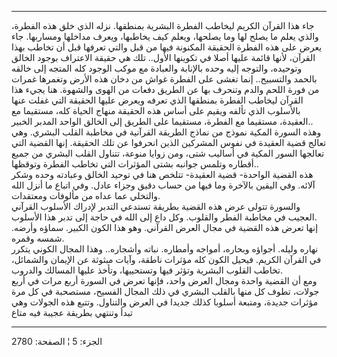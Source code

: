 ------------------------------------------------------------------------

جاء هذا القرآن الكريم ليخاطب الفطرة البشرية بمنطقها. نزله الذي خلق هذه
الفطرة، والذي يعلم ما يصلح لها وما يصلحها، ويعلم كيف يخاطبها، ويعرف
مداخلها ومساربها. جاء يعرض على هذه الفطرة الحقيقة المكنونة فيها من قبل
والتي تعرفها قبل أن تخاطب بهذا القرآن، لأنها قائمة عليها أصلا في تكوينها
الأول.. تلك هي حقيقة الاعتراف بوجود الخالق وتوحيده، والتوجه إليه وحده
بالإنابة والعبادة مع موكب الوجود كله المتجه إلى خالقه بالحمد والتسبيح..
إنما تغشى على الفطرة غواش من دخان هذه الأرض وتغمرها غمرات من فورة اللحم
والدم وتنحرف بها عن الطريق دفعات من الهوى والشهوة. هنا يجيء هذا القرآن
ليخاطب الفطرة بمنطقها الذي تعرفه ويعرض عليها الحقيقة التي غفلت عنها
بالأسلوب الذي تألفه ويقيم على أساس هذه الحقيقة منهاج الحياة كله، مستقيما
مع العقيدة، مستقيما مع الفطرة، مستقيما على الطريق إلى الخالق الواحد
المدبر الخبير..  
وهذه السورة المكية نموذج من نماذج الطريقة القرآنية في مخاطبة القلب
البشري. وهي تعالج قضية العقيدة في نفوس المشركين الذين انحرفوا عن تلك
الحقيقة. إنها القضية التي تعالجها السور المكية في أساليب شتى، ومن زوايا
منوعة، تتناول القلب البشري من جميع أقطاره وتلمس جوانبه بشتى المؤثرات
التي تخاطب الفطرة وتوقظها..  
هذه القضية الواحدة- قضية العقيدة- تتلخص هنا في توحيد الخالق وعبادته وحده
وشكر آلائه. وفي اليقين بالآخرة وما فيها من حساب دقيق وجزاء عادل. وفي
اتباع ما أنزل الله والتخلي عما عداه من مألوفات ومعتقدات.  
والسورة تتولى عرض هذه القضية بطريقة تستدعي التدبر لإدراك الأسلوب القرآني
العجيب في مخاطبة الفطر والقلوب. وكل داع إلى الله في حاجة إلى تدبر هذا
الأسلوب.  
إنها تعرض هذه القضية في مجال العرض القرآني. وهو هذا الكون الكبير. سماؤه
وأرضه. شمسه وقمره.  
نهاره وليله. أجواؤه وبحاره، أمواجه وأمطاره. نباته وأشجاره.. وهذا المجال
الكوني يتكرر في القرآن الكريم. فيحيل الكون كله مؤثرات ناطقة، وآيات
مبثوثة عن الإيمان والشمائل، تخاطب القلوب البشرية وتؤثر فيها وتستحييها،
وتأخذ عليها المسالك والدروب.  
ومع أن القضية واحدة ومجال العرض واحد، فإنها تعرض في السورة أربع مرات في
أربع جولات، تطوف كل منها بالقلب البشري في ذلك المجال الفسيح، مستصحبة في
كل مرة مؤثرات جديدة، ومتبعة أسلوبا كذلك جديدا في العرض والتناول. وتتبع
هذه الجولات وهي تبدأ وتنتهي بطريقة عجيبة فيه متاع

------------------------------------------------------------------------

الجزء: 5 ¦ الصفحة: 2780
